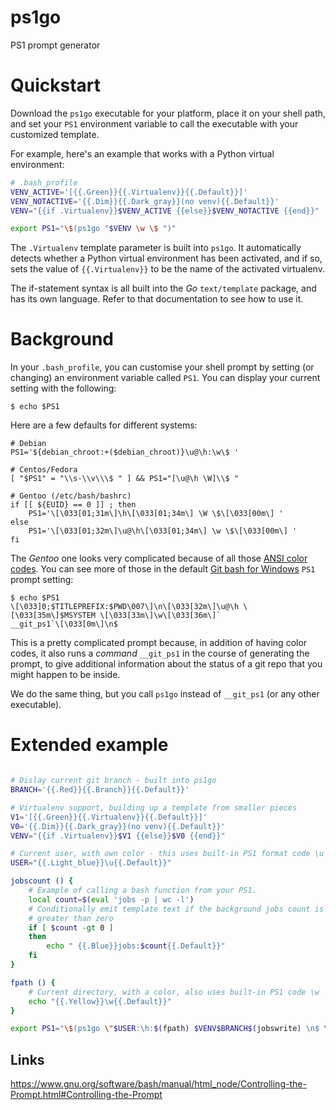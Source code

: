 # ps1go

PS1 prompt generator

# Quickstart

Download the `ps1go` executable for your platform, place it on your shell path, and set your `PS1` environment
variable to call the executable with your customized template.

For example, here's an example that works with a Python 
virtual environment:

```bash
# .bash_profile
VENV_ACTIVE='[{{.Green}}{{.Virtualenv}}{{.Default}}]'
VENV_NOTACTIVE='{{.Dim}}{{.Dark_gray}}(no venv){{.Default}}'
VENV="{{if .Virtualenv}}$VENV_ACTIVE {{else}}$VENV_NOTACTIVE {{end}}"

export PS1="\$(ps1go "$VENV \w \$ ")"
```

The `.Virtualenv` template parameter is built into `ps1go`. It automatically detects whether a 
Python virtual environment has been activated, and if so, sets the value of `{{.Virtualenv}}` to 
be the name of the activated virtualenv.

The if-statement syntax is all built into the _Go_ `text/template` package, and has its own
language. Refer to that documentation to see how to use it.

# Background

In your `.bash_profile`, you can customise your shell prompt by setting (or changing) an environment variable
called `PS1`. You can display your current setting with the following:

```
$ echo $PS1
```

Here are a few defaults for different systems:

```
# Debian
PS1='${debian_chroot:+($debian_chroot)}\u@\h:\w\$ '

# Centos/Fedora
[ "$PS1" = "\\s-\\v\\\$ " ] && PS1="[\u@\h \W]\\$ "

# Gentoo (/etc/bash/bashrc)
if [[ ${EUID} == 0 ]] ; then
    PS1='\[\033[01;31m\]\h\[\033[01;34m\] \W \$\[\033[00m\] '
else
    PS1='\[\033[01;32m\]\u@\h\[\033[01;34m\] \w \$\[\033[00m\] '
fi
```

The _Gentoo_ one looks very complicated because of all those
[ANSI color codes](https://stackoverflow.com/a/33206814). You
can see more of those in the default [Git bash for Windows](https://gitforwindows.org/) `PS1` 
prompt setting:

```
$ echo $PS1
\[\033]0;$TITLEPREFIX:$PWD\007\]\n\[\033[32m\]\u@\h \[\033[35m\]$MSYSTEM \[\033[33m\]\w\[\033[36m\]`
__git_ps1`\[\033[0m\]\n$
```

This is a pretty complicated prompt because, in addition of having color codes, it also runs a _command_
`__git_ps1` in the course of generating the prompt, to give additional information about the status
of a git repo that you might happen to be inside.

We do the same thing, but you call `ps1go` instead of `__git_ps1` (or any other executable).

# Extended example

```bash

# Dislay current git branch - built into ps1go
BRANCH='{{.Red}}{{.Branch}}{{.Default}}'

# Virtualenv support, building up a template from smaller pieces
V1='[{{.Green}}{{.Virtualenv}}{{.Default}}]'
V0='{{.Dim}}{{.Dark_gray}}(no venv){{.Default}}'
VENV="{{if .Virtualenv}}$V1 {{else}}$V0 {{end}}"

# Current user, with own color - this uses built-in PS1 format code \u
USER="{{.Light_blue}}\u{{.Default}}"

jobscount () {
    # Example of calling a bash function from your PS1.
    local count=$(eval 'jobs -p | wc -l')
    # Conditionally emit template text if the background jobs count is
    # greater than zero
    if [ $count -gt 0 ]
    then
        echo " {{.Blue}}jobs:$count{{.Default}}"
    fi
}

fpath () {
    # Current directory, with a color, also uses built-in PS1 code \w
    echo "{{.Yellow}}\w{{.Default}}"
}

export PS1="\$(ps1go \"$USER:\h:$(fpath) $VENV$BRANCH$(jobswrite) \n$ \")"
```

Links
-----

https://www.gnu.org/software/bash/manual/html_node/Controlling-the-Prompt.html#Controlling-the-Prompt
